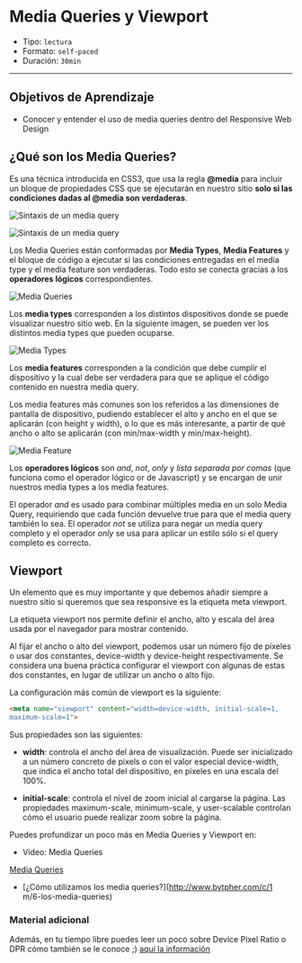# Media Queries y Viewport

- Tipo: `lectura`
- Formato: `self-paced`
- Duración: `30min`

***

## Objetivos de Aprendizaje

- Conocer y entender el uso de media queries dentro del Responsive Web Design

## ¿Qué son los Media Queries?

Es una técnica introducida en CSS3, que usa la regla **@media** para incluir un
bloque de propiedades CSS que se ejecutarán en nuestro sitio **solo si las
condiciones dadas al @media son verdaderas**.

![Sintaxis de un media query](http://ptgmedia.pearsoncmg.com/images/chap4_9780321888938/elementLinks/0429b.jpg)

![Sintaxis de un media query](http://ptgmedia.pearsoncmg.com/images/chap4_9780321888938/elementLinks/0429b.jpg "Sintaxis de un media query")


Los Media Queries están conformadas por **Media Types**, **Media Features**
y el bloque de código a ejecutar si las condiciones entregadas en el media
type y el media feature son verdaderas. Todo esto se conecta gracias a los 
**operadores lógicos** correspondientes.


![Media Queries](https://internetingishard.com/html-and-css/responsive-design/media-query-terms-137d06.png)

Los **media types** corresponden a los distintos dispositivos donde se puede
visualizar nuestro sitio web. En la siguiente imagen, se pueden ver los
distintos media types que pueden ocuparse.

![Media Types](https://cdn-images-1.medium.com/max/800/1*5hk74pisbfEcsujBYEa1Mw.png)

Los **media features** corresponden a la condición que debe cumplir el
dispositivo y la cual debe ser verdadera para que se aplique el código contenido
en nuestra media query.

Los media features más comunes son los referidos a las dimensiones de pantalla de 
dispositivo, pudiendo establecer el alto y ancho en el que se aplicarán (con height 
y width), o lo que es más interesante, a partir de qué ancho o alto se aplicarán 
(con min/max-width y min/max-height).

![Media Feature](https://github.com/Laboratoria/curricula-js/blob/40a7995144b1a8e93887180484ae5a1d882fb435/04-social-network/00-rwd/02-media-queries/media_feature.png?raw=true)

Los **operadores lógicos** son *and*, *not*, *only* y *lista separada por comas*
(que funciona como el operador lógico or de Javascript) y se encargan de unir
nuestros media types a los media features.

El operador *and* es usado para combinar múltiples media en un solo Media Query,
requiriendo que cada función devuelve true para que el media query también lo
sea. El operador *not* se utiliza para negar un media query completo y el
operador *only* se usa para aplicar un estilo sólo si el query completo es
correcto.

## Viewport

Un elemento que es muy importante y que debemos añadir siempre a nuestro sitio
si queremos que sea responsive es la etiqueta meta viewport.

La etiqueta viewport nos permite definir el ancho, alto y escala del área usada
por el navegador para mostrar contenido.

Al fijar el ancho o alto del viewport, podemos usar un número fijo de píxeles o
usar dos constantes, device-width y device-height respectivamente. Se considera
una buena práctica configurar el viewport con algunas de estas dos constantes,
en lugar de utilizar un ancho o alto fijo.

La configuración más común de viewport es la siguiente:

```html
<meta name="viewport" content="width=device-width, initial-scale=1,
maximum-scale=1">
```

Sus propiedades son las siguientes:

- **width**: controla el ancho del área de visualización. Puede ser inicializado
  a un número concreto de pixels o con el valor especial device-width, que
  indica el ancho total del dispositivo, en píxeles en una escala del 100%.

- **initial-scale**: controla el nivel de zoom inicial al cargarse la página.
  Las propiedades maximum-scale, minimum-scale, y user-scalable controlan cómo
  el usuario puede realizar zoom sobre la página.

Puedes profundizar un poco más en Media Queries y Viewport en:

- Video: Media Queries

[Media Queries](https://www.youtube.com/watch?v=VWL7I71pU2A)

- [¿Cómo utilizamos los media queries?](http://www.bytpher.com/c/1
m/6-los-media-queries)

### Material adicional
Además, en tu tiempo libre puedes leer un poco sobre Device Pixel Ratio o 
DPR cómo también se le conoce ;) [aquí la información](https://binaria.com/blog/device-pixel-ratio-consejos-para-desarrolladores/)

